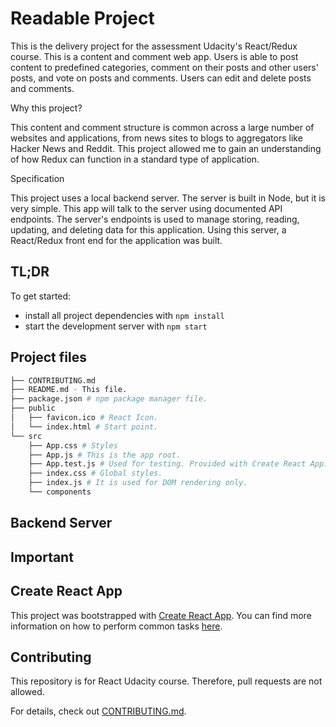 # Readable Project

This is the delivery project for the assessment Udacity's React/Redux course. This is a content and comment web app. Users is able to post content to predefined categories, comment on their posts and other users' posts, and vote on posts and comments. Users can edit and delete posts and comments.

Why this project?

This content and comment structure is common across a large number of websites and applications, from news sites to blogs to aggregators like Hacker News and Reddit. This project allowed me to gain an understanding of how Redux can function in a standard type of application.

Specification

This project uses a local backend server. The server is built in Node, but it is very simple. This app will talk to the server using documented API endpoints. The server's endpoints is used to manage storing, reading, updating, and deleting data for this application. Using this server, a React/Redux front end for the application was built.

## TL;DR

To get started:

* install all project dependencies with `npm install`
* start the development server with `npm start`

## Project files
```bash
├── CONTRIBUTING.md
├── README.md - This file.
├── package.json # npm package manager file.
├── public
│   ├── favicon.ico # React Icon.
│   └── index.html # Start point.
└── src
    ├── App.css # Styles
    ├── App.js # This is the app root.
    ├── App.test.js # Used for testing. Provided with Create React App.
    ├── index.css # Global styles.
    ├── index.js # It is used for DOM rendering only.
    └── components
```

## Backend Server

## Important

## Create React App

This project was bootstrapped with [Create React App](https://github.com/facebookincubator/create-react-app). You can find more information on how to perform common tasks [here](https://github.com/facebookincubator/create-react-app/blob/master/packages/react-scripts/template/README.md).

## Contributing

This repository is for React Udacity course. Therefore, pull requests are not allowed.

For details, check out [CONTRIBUTING.md](CONTRIBUTING.md).
